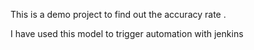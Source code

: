 This is a demo project to find out the accuracy rate .

I have used this model to trigger automation with jenkins 
